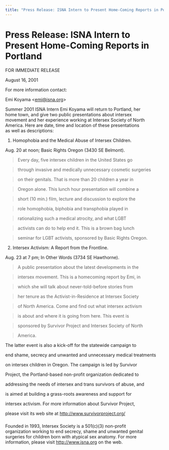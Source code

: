 ```yaml
---
title: "Press Release: ISNA Intern to Present Home-Coming Reports in Portland"
---
```


# Press Release: ISNA Intern to Present Home-Coming Reports in Portland

  
FOR IMMEDIATE RELEASE  
  
August 16, 2001  


  
For more information contact:  
  
Emi Koyama <<emi@isna.org>>  


  
Summer 2001 ISNA Intern Emi Koyama will return to Portland, her  
home town, and give two public presentations about intersex  
movement and her experience working at Intersex Society of North  
America. Here are date, time and location of these presentations  
as well as descriptions:  


  
1) Homophobia and the Medical Abuse of Intersex Children.  
  
Aug. 20 at noon; Basic Rights Oregon (3430 SE Belmont).  


  
> Every day, five intersex children in the United States go  
  
> through invasive and medically unnecessary cosmetic surgeries  
  
> on their genitals. That is more than 20 children a year in  
  
> Oregon alone. This lunch hour presentation will combine a  
  
> short (10 min.) film, lecture and discussion to explore the  
  
> role homophobia, biphobia and transphobia played in  
  
> rationalizing such a medical atrocity, and what LGBT  
  
> activists can do to help end it. This is a brown bag lunch  
  
> seminar for LGBT activists, sponsored by Basic Rights Oregon.  
  


  
2) Intersex Activism: A Report from the Frontline.  
  
Aug. 23 at 7 pm; In Other Words (3734 SE Hawthorne).  


  
> A public presentation about the latest developments in the  
  
> intersex movement. This is a homecoming report by Emi, in  
  
> which she will talk about never-told-before stories from  
  
> her tenure as the Activist-in-Residence at Intersex Society  
  
> of North America. Come and find out what intersex activism  
  
> is about and where it is going from here. This event is  
  
> sponsored by Survivor Project and Intersex Society of North  
  
> America.  


  
The latter event is also a kick-off for the statewide campaign to  
  
end shame, secrecy and unwanted and unnecessary medical treatments  
  
on intersex children in Oregon. The campaign is led by Survivor  
  
Project, the Portland-based non-profit organization dedicated to  
  
addressing the needs of intersex and trans survivors of abuse, and  
  
is aimed at building a grass-roots awareness and support for  
  
intersex activism. For more information about Survivor Project,  
  
please visit its web site at <http://www.survivorproject.org/>  
  


  
#####  


  
Founded in 1993, Intersex Society is a 501(c)(3) non-profit  
organization working to end secrecy, shame and unwanted genital  
surgeries for children born with atypical sex anatomy. For more  
information, please visit http://www.isna.org on the web.